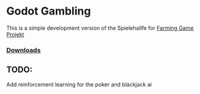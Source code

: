 # Godot Gambling

This is a simple development version of the Spielehallfe for [Farming Game Projekt](https://github.com/XDCocker420/Farming-Game-Project)

### [Downloads](https://github.com/HuskyRun366/godot-gambling/releases)

## TODO:
Add reinforcement learning for the poker and blackjack ai
